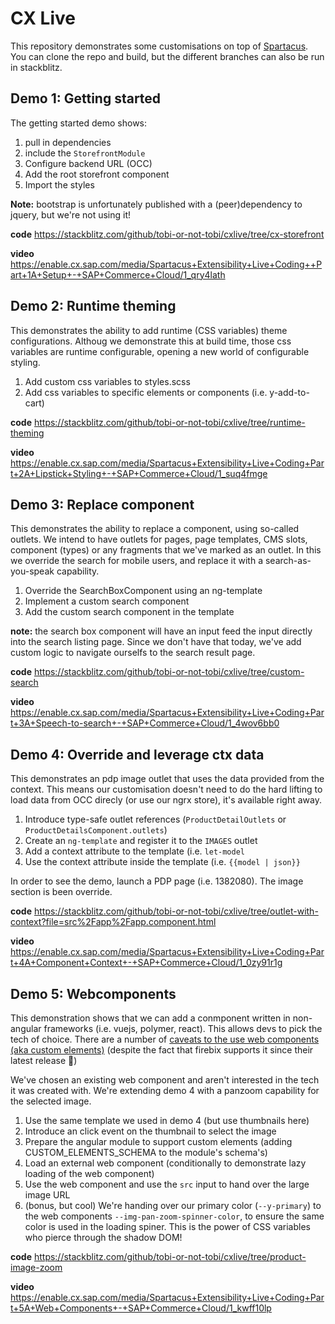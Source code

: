 # CX Live

This repository demonstrates some customisations on top of [Spartacus](https://github.com/SAP/cloud-commerce-spartacus-storefront). You can clone the repo and build, but the different branches can also be run in stackblitz.

## Demo 1: Getting started

The getting started demo shows:

1. pull in dependencies
2. include the `StorefrontModule`
3. Configure backend URL (OCC)
4. Add the root storefront component
5. Import the styles

**Note:** bootstrap is unfortunately published with a (peer)dependency to jquery, but we're not using it!

**code** https://stackblitz.com/github/tobi-or-not-tobi/cxlive/tree/cx-storefront

**video** https://enable.cx.sap.com/media/Spartacus+Extensibility+Live+Coding++Part+1A+Setup+-+SAP+Commerce+Cloud/1_qry4lath

## Demo 2: Runtime theming

This demonstrates the ability to add runtime (CSS variables) theme configurations. Althoug we demonstrate this at build time, those css variables are runtime configurable, opening a new world of configurable styling.

1. Add custom css variables to styles.scss
2. Add css variables to specific elements or components (i.e. y-add-to-cart)

**code** https://stackblitz.com/github/tobi-or-not-tobi/cxlive/tree/runtime-theming

**video** https://enable.cx.sap.com/media/Spartacus+Extensibility+Live+Coding+Part+2A+Lipstick+Styling+-+SAP+Commerce+Cloud/1_suq4fmge

## Demo 3: Replace component

This demonstrates the ability to replace a component, using so-called outlets. We intend to have outlets for pages, page templates, CMS slots, component (types) or any fragments that we've marked as an outlet. In this we override the search for mobile users, and replace it with a search-as-you-speak capability.

1. Override the SearchBoxComponent using an ng-template
2. Implement a custom search component
3. Add the custom search component in the template

**note:** the search box component will have an input feed the input directly into the search listing page. Since we don't have that today, we've add custom logic to navigate ourselfs to the search result page.

**code** https://stackblitz.com/github/tobi-or-not-tobi/cxlive/tree/custom-search

**video** https://enable.cx.sap.com/media/Spartacus+Extensibility+Live+Coding+Part+3A+Speech-to-search+-+SAP+Commerce+Cloud/1_4wov6bb0

## Demo 4: Override and leverage ctx data

This demonstrates an pdp image outlet that uses the data provided from the context. This means our customisation doesn't need to do the hard lifting to load data from OCC direcly (or use our ngrx store), it's available right away.

1. Introduce type-safe outlet references (`ProductDetailOutlets` or `ProductDetailsComponent.outlets`)
2. Create an `ng-template` and register it to the `IMAGES` outlet
3. Add a context attribute to the template (i.e. `let-model`
4. Use the context attribute inside the template (i.e. `{{model | json}}`

In order to see the demo, launch a PDP page (i.e. 1382080). The image section is been override.

**code** https://stackblitz.com/github/tobi-or-not-tobi/cxlive/tree/outlet-with-context?file=src%2Fapp%2Fapp.component.html

**video** https://enable.cx.sap.com/media/Spartacus+Extensibility+Live+Coding+Part+4A+Component+Context+-+SAP+Commerce+Cloud/1_0zy91r1g

## Demo 5: Webcomponents

This demonstration shows that we can add a conmponent written in non-angular frameworks (i.e. vuejs, polymer, react). This allows devs to pick the tech of choice. There are a number of [caveats to the use web components (aka custom elements)](https://caniuse.com/#search=custom%20elements%20v1) (despite the fact that firebix supports it since their latest release 🎉)

We've chosen an existing web component and aren't interested in the tech it was created with. We're extending demo 4 with a panzoom capability for the selected image.

1. Use the same template we used in demo 4 (but use thumbnails here)
2. Introduce an click event on the thumbnail to select the image
3. Prepare the angular module to support custom elements (adding CUSTOM_ELEMENTS_SCHEMA to the module's schema's)
4. Load an external web component (conditionally to demonstrate lazy loading of the web component)
5. Use the web component and use the `src` input to hand over the large image URL
6. (bonus, but cool) We're handing over our primary color (`--y-primary`) to the web components `--img-pan-zoom-spinner-color`, to ensure the same color is used in the loading spiner. This is the power of CSS variables who pierce through the shadow DOM!

**code** https://stackblitz.com/github/tobi-or-not-tobi/cxlive/tree/product-image-zoom

**video** https://enable.cx.sap.com/media/Spartacus+Extensibility+Live+Coding+Part+5A+Web+Components+-+SAP+Commerce+Cloud/1_kwff10lp
